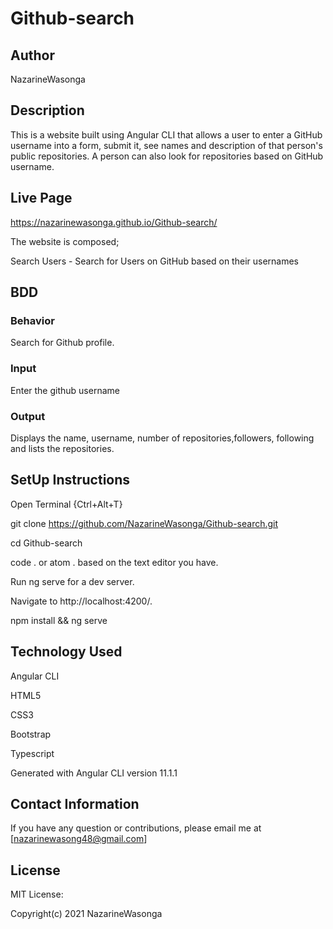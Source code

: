 # Github-search

## Author

NazarineWasonga

## Description

This is a website built using Angular CLI that allows a user to enter a GitHub username into a form, submit it, see names and description of that person's public repositories. A person can also look for repositories based on GitHub username.

## Live Page

https://nazarinewasonga.github.io/Github-search/

The website is composed;

Search Users - Search for Users on GitHub based on their usernames

## BDD

### Behavior
Search for Github profile.
### Input
Enter the github username
### Output
Displays the name, username, number of repositories,followers, following and lists the repositories.

## SetUp Instructions

Open Terminal {Ctrl+Alt+T}

git clone https://github.com/NazarineWasonga/Github-search.git


cd Github-search

code . or atom . based on the text editor you have.

Run ng serve for a dev server.

Navigate to http://localhost:4200/.

npm install && ng serve

## Technology Used

Angular CLI

HTML5

CSS3

Bootstrap

Typescript

Generated with Angular CLI version 11.1.1

## Contact Information

If you have any question or contributions, please email me at [nazarinewasong48@gmail.com]

## License

MIT License:

Copyright(c) 2021 NazarineWasonga


